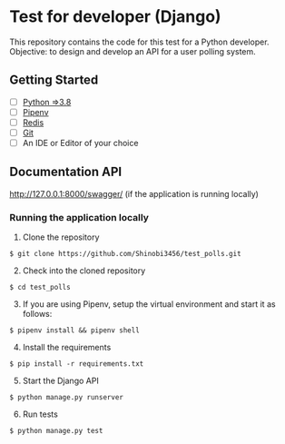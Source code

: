 # Test for developer (Django)

This repository contains the code for this test for a Python developer.
Objective: to design and develop an API for a user polling system.

## Getting Started

- [ ] [Python =>3.8](https://realpython.com/installing-python/)
- [ ] [Pipenv](https://pipenv.readthedocs.io/en/latest/#install-pipenv-today)
- [ ] [Redis](https://redis.io/download)
- [ ] [Git]()
- [ ] An IDE or Editor of your choice

## Documentation API

http://127.0.0.1:8000/swagger/ (if the application is running locally)

### Running the application locally

1. Clone the repository
```
$ git clone https://github.com/Shinobi3456/test_polls.git
```

2. Check into the cloned repository
```
$ cd test_polls
```

3. If you are using Pipenv, setup the virtual environment and start it as follows:
```
$ pipenv install && pipenv shell
```

4. Install the requirements
```
$ pip install -r requirements.txt
```

5. Start the Django API
```
$ python manage.py runserver
```

6. Run tests
```
$ python manage.py test
```
